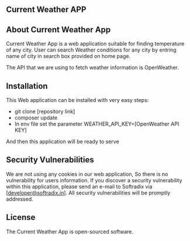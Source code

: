 ## Current Weather APP

## About Current Weather App

Current Weather App is a web application suitable for finding temperature of any city. User can search Weather conditions for any city by entring name of city in search box provided on home page.

The API that we are using to fetch weather information is OpenWeather.

## Installation
This Web application can be installed with very easy steps:
- git clone [repository link]
- composer update
- In env file set the parameter WEATHER_API_KEY=[OpenWeather API KEY]

And then this application will be ready to serve

## Security Vulnerabilities

We are not using any cookies in our web application, So there is no vulnerability for users information. If you discover a security vulnerability within this application, please send an e-mail to Softradix via [developer@softradix.in]. All security vulnerabilities will be promptly addressed.

## License

The Current Weather App is open-sourced software.
